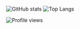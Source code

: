 ![GitHub stats](https://github-readme-stats.vercel.app/api?username=nieaowei&show_icons=true&theme=tokyonight&count_private=true)
![Top Langs](https://github-readme-stats.vercel.app/api/top-langs/?username=nieaowei)

![Profile views](https://gpvc.arturio.dev/nieaowei)  

<!--
**nieaowei/nieaowei** is a ✨ _special_ ✨ repository because its `README.md` (this file) appears on your GitHub profile.
![GitHub streak stats](https://github-readme-streak-stats.herokuapp.com/?user=nieaowei)  
Here are some ideas to get you started:

- 🔭 I’m currently working on ...
- 🌱 I’m currently learning ...
- 👯 I’m looking to collaborate on ...
- 🤔 I’m looking for help with ...
- 💬 Ask me about ...
- 📫 How to reach me: ...
- 😄 Pronouns: ...
- ⚡ Fun fact: ...
-->
